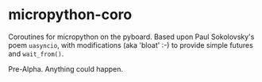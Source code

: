 # micropython-coro
Coroutines for micropython on the pyboard. Based upon Paul Sokolovsky's poem ```uasyncio```, with modifications (aka 'bloat' :-) to provide simple futures and ```wait_from()```.

Pre-Alpha. Anything could happen.

